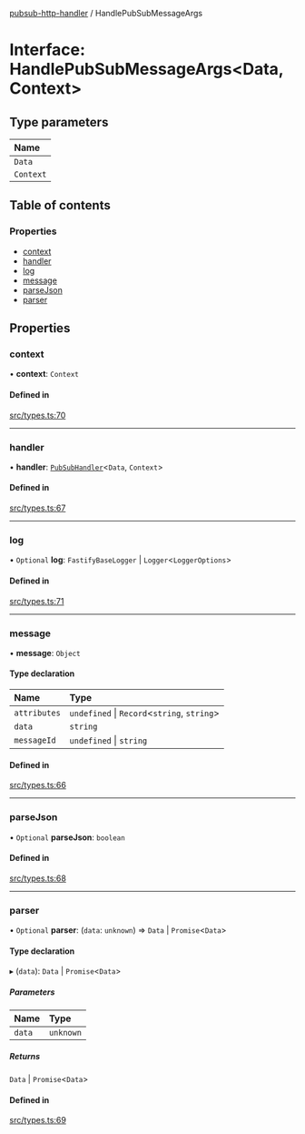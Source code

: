 [pubsub-http-handler](../README.md) / HandlePubSubMessageArgs

# Interface: HandlePubSubMessageArgs<Data, Context\>

## Type parameters

| Name |
| :------ |
| `Data` |
| `Context` |

## Table of contents

### Properties

- [context](HandlePubSubMessageArgs.md#context)
- [handler](HandlePubSubMessageArgs.md#handler)
- [log](HandlePubSubMessageArgs.md#log)
- [message](HandlePubSubMessageArgs.md#message)
- [parseJson](HandlePubSubMessageArgs.md#parsejson)
- [parser](HandlePubSubMessageArgs.md#parser)

## Properties

### context

• **context**: `Context`

#### Defined in

[src/types.ts:70](https://github.com/cobraz/pubsub-http-handler/blob/f42c9f1/src/types.ts#L70)

___

### handler

• **handler**: [`PubSubHandler`](../README.md#pubsubhandler)<`Data`, `Context`\>

#### Defined in

[src/types.ts:67](https://github.com/cobraz/pubsub-http-handler/blob/f42c9f1/src/types.ts#L67)

___

### log

• `Optional` **log**: `FastifyBaseLogger` \| `Logger`<`LoggerOptions`\>

#### Defined in

[src/types.ts:71](https://github.com/cobraz/pubsub-http-handler/blob/f42c9f1/src/types.ts#L71)

___

### message

• **message**: `Object`

#### Type declaration

| Name | Type |
| :------ | :------ |
| `attributes` | `undefined` \| `Record`<`string`, `string`\> |
| `data` | `string` |
| `messageId` | `undefined` \| `string` |

#### Defined in

[src/types.ts:66](https://github.com/cobraz/pubsub-http-handler/blob/f42c9f1/src/types.ts#L66)

___

### parseJson

• `Optional` **parseJson**: `boolean`

#### Defined in

[src/types.ts:68](https://github.com/cobraz/pubsub-http-handler/blob/f42c9f1/src/types.ts#L68)

___

### parser

• `Optional` **parser**: (`data`: `unknown`) => `Data` \| `Promise`<`Data`\>

#### Type declaration

▸ (`data`): `Data` \| `Promise`<`Data`\>

##### Parameters

| Name | Type |
| :------ | :------ |
| `data` | `unknown` |

##### Returns

`Data` \| `Promise`<`Data`\>

#### Defined in

[src/types.ts:69](https://github.com/cobraz/pubsub-http-handler/blob/f42c9f1/src/types.ts#L69)
